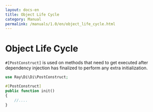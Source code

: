 ```yaml
---
layout: docs-en
title: Object Life Cycle
category: Manual
permalink: /manuals/1.0/en/object_life_cycle.html
---
```

# Object Life Cycle

`#[PostConstruct]` is used on methods that need to get executed after dependency injection has finalized to perform any extra initialization.

```php
use Ray\Di\Di\PostConstruct;
```
```php
#[PostConstruct]
public function init()
{
    //....
}
```
